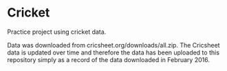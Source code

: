 # Cricket
Practice project using cricket data.

Data was downloaded from cricsheet.org/downloads/all.zip. The Cricsheet data is updated over time and 
therefore the data has been uploaded to this repository simply as a record of the data 
downloaded in February 2016.
